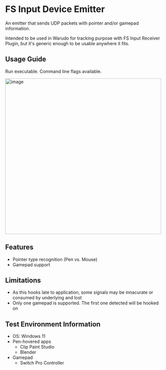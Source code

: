# FS Input Device Emitter
An emitter that sends UDP packets with pointer and/or gamepad information.

Intended to be used in Warudo for tracking purpose with FS Input Receiver Plugin, but it's generic enough to be usable anywhere it fits.

## Usage Guide
Run executable. Command line flags available.

<img width="497" alt="image" src="https://github.com/flamestream/input-device-emitter/assets/1697502/ba135670-e9c6-4321-a49f-cd1db9aec3c5">

## Features
* Pointer type recognition (Pen vs. Mouse)
* Gamepad support

## Limitations
* As this hooks late to application, some signals may be innacurate or consumed by underlying and lost 
* Only one gamepad is supported. The first one detected will be hooked on

## Test Environment Information
* OS: Windows 11
* Pen-hovered apps
  * Clip Paint Studio
  * Blender
* Gamepad
  * Switch Pro Controller
